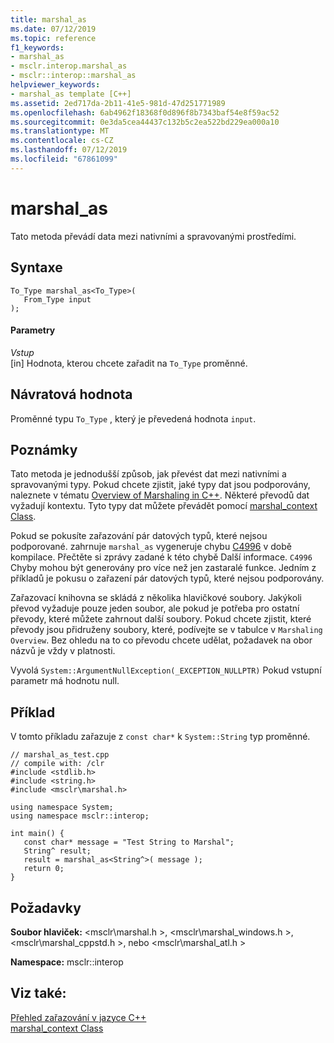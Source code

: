 ```yaml
---
title: marshal_as
ms.date: 07/12/2019
ms.topic: reference
f1_keywords:
- marshal_as
- msclr.interop.marshal_as
- msclr::interop::marshal_as
helpviewer_keywords:
- marshal_as template [C++]
ms.assetid: 2ed717da-2b11-41e5-981d-47d251771989
ms.openlocfilehash: 6ab4962f18368f0d896f8b7343baf54e8f59ac52
ms.sourcegitcommit: 0e3da5cea44437c132b5c2ea522bd229ea000a10
ms.translationtype: MT
ms.contentlocale: cs-CZ
ms.lasthandoff: 07/12/2019
ms.locfileid: "67861099"
---
```

# <a name="marshalas"></a>marshal_as

Tato metoda převádí data mezi nativními a spravovanými prostředími.

## <a name="syntax"></a>Syntaxe

```
To_Type marshal_as<To_Type>(
   From_Type input
);
```

#### <a name="parameters"></a>Parametry

*Vstup*<br/>
[in] Hodnota, kterou chcete zařadit na `To_Type` proměnné.

## <a name="return-value"></a>Návratová hodnota

Proměnné typu `To_Type` , který je převedená hodnota `input`.

## <a name="remarks"></a>Poznámky

Tato metoda je jednodušší způsob, jak převést dat mezi nativními a spravovanými typy. Pokud chcete zjistit, jaké typy dat jsou podporovány, naleznete v tématu [Overview of Marshaling in C++](../dotnet/overview-of-marshaling-in-cpp.md). Některé převodů dat vyžadují kontextu. Tyto typy dat můžete převádět pomocí [marshal_context Class](../dotnet/marshal-context-class.md).

Pokud se pokusíte zařazování pár datových typů, které nejsou podporované. zahrnuje `marshal_as` vygeneruje chybu [C4996](../error-messages/compiler-warnings/compiler-warning-level-3-c4996.md) v době kompilace. Přečtěte si zprávy zadané k této chybě Další informace. `C4996` Chyby mohou být generovány pro více než jen zastaralé funkce. Jedním z příkladů je pokusu o zařazení pár datových typů, které nejsou podporovány.

Zařazovací knihovna se skládá z několika hlavičkové soubory. Jakýkoli převod vyžaduje pouze jeden soubor, ale pokud je potřeba pro ostatní převody, které můžete zahrnout další soubory. Pokud chcete zjistit, které převody jsou přidruženy soubory, které, podívejte se v tabulce v `Marshaling Overview`. Bez ohledu na to co převodu chcete udělat, požadavek na obor názvů je vždy v platnosti.

Vyvolá `System::ArgumentNullException(_EXCEPTION_NULLPTR)` Pokud vstupní parametr má hodnotu null.

## <a name="example"></a>Příklad

V tomto příkladu zařazuje z `const char*` k `System::String` typ proměnné.

```
// marshal_as_test.cpp
// compile with: /clr
#include <stdlib.h>
#include <string.h>
#include <msclr\marshal.h>

using namespace System;
using namespace msclr::interop;

int main() {
   const char* message = "Test String to Marshal";
   String^ result;
   result = marshal_as<String^>( message );
   return 0;
}
```

## <a name="requirements"></a>Požadavky

**Soubor hlaviček:** \<msclr\marshal.h >, \<msclr\marshal_windows.h >, \<msclr\marshal_cppstd.h >, nebo \<msclr\marshal_atl.h >

**Namespace:** msclr::interop

## <a name="see-also"></a>Viz také:

[Přehled zařazování v jazyce C++](../dotnet/overview-of-marshaling-in-cpp.md)<br/>
[marshal_context Class](../dotnet/marshal-context-class.md)
